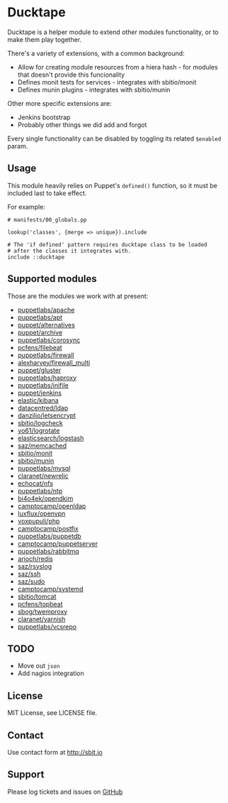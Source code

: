 # Ducktape

Ducktape is a helper module to extend other modules functionality, or to
make them play together.

There's a variety of extensions, with a common background:

 * Allow for creating module resources from a hiera hash - for modules that doesn't provide this funcionality
 * Defines monit tests for services - integrates with sbitio/monit
 * Defines munin plugins - integrates with sbitio/munin

 Other more specific extensions are:

 * Jenkins bootstrap
 * Probably other things we did add and forgot

Every single functionality can be disabled by toggling its related
`$enabled` param.

## Usage

This module heavily relies on Puppet's `defined()` function, so it must be
included last to take effect.

For example:

```
# manifests/00_globals.pp

lookup('classes', {merge => unique}).include

# The 'if defined' pattern requires ducktape class to be loaded
# after the classes it integrates with.
include ::ducktape
```

## Supported modules

Those are the modules we work with at present:

* [puppetlabs/apache](https://forge.puppetlabs.com/puppetlabs/apache)
* [puppetlabs/apt](https://forge.puppetlabs.com/puppetlabs/apt)
* [puppet/alternatives](https://forge.puppet.com/puppet/alternatives)
* [puppet/archive](https://github.com/voxpupuli/puppet-archive)
* [puppetlabs/corosync](https://forge.puppetlabs.com/puppetlabs/corosync)
* [pcfens/filebeat](https://forge.puppetlabs.com/pcfens/filebeat)
* [puppetlabs/firewall](https://forge.puppet.com/puppetlabs/firewall)
* [alexharvey/firewall_multi](https://forge.puppet.com/alexharvey/firewall_multi)
* [puppet/gluster](https://forge.puppetlabs.com/puppet/gluster)
* [puppetlabs/haproxy](https://forge.puppetlabs.com/puppetlabs/haproxy)
* [puppetlabs/inifile](https://forge.puppetlabs.com/puppetlabs/inifile)
* [puppet/jenkins](https://forge.puppet.com/puppet/jenkins)
* [elastic/kibana](https://forge.puppetlabs.com/elastic/kibana)
* [datacentred/ldap](https://forge.puppet.com/datacentred/ldap)
* [danzilio/letsencrypt](https://forge.puppet.com/danzilio/letsencrypt)
* [sbitio/logcheck](https://github.com/sbitio/puppet-logcheck)
* [yo61/logrotate](https://forge.puppet.com/yo61/logrotate)
* [elasticsearch/logstash](https://forge.puppetlabs.com/elasticsearch/logstash)
* [saz/memcached](https://forge.puppetlabs.com/saz/memcached)
* [sbitio/monit](https://github.com/sbitio/puppet-monit)
* [sbitio/munin](https://github.com/sbitio/puppet-munin)
* [puppetlabs/mysql](https://forge.puppetlabs.com/puppetlabs/mysql)
* [claranet/newrelic](https://forge.puppetlabs.com/claranet/newrelic)
* [echocat/nfs](https://forge.puppetlabs.com/echocat/nfs)
* [puppetlabs/ntp](https://forge.puppetlabs.com/puppetlabs/ntp)
* [bi4o4ek/opendkim](https://forge.puppetlabs.com/bi4o4ek/opendkim)
* [camptocamp/openldap](https://forge.puppetlabs.com/camptocamp/openldap)
* [luxflux/openvpn](https://forge.puppetlabs.com/luxflux/openvpn)
* [voxpupuli/php](https://forge.puppetlabs.com/puppet/php)
* [camptocamp/postfix](https://forge.puppetlabs.com/camptocamp/postfix)
* [puppetlabs/puppetdb](https://forge.puppetlabs.com/puppetlabs/puppetdb)
* [camptocamp/puppetserver](https://forge.puppetlabs.com/camptocamp/puppetserver)
* [puppetlabs/rabbitmq](https://forge.puppetlabs.com/puppetlabs/rabbitmq)
* [arioch/redis](https://forge.puppet.com/arioch/redis)
* [saz/rsyslog](https://forge.puppetlabs.com/saz/rsyslog)
* [saz/ssh](https://forge.puppetlabs.com/saz/ssh)
* [saz/sudo](https://forge.puppetlabs.com/saz/sudo)
* [camptocamp/systemd](https://forge.puppet.com/camptocamp/systemd)
* [sbitio/tomcat](https://github.com/sbitio/puppet-tomcat)
* [pcfens/topbeat](https://forge.puppetlabs.com/pcfens/topbeat)
* [sbog/twemproxy](https://forge.puppet.com/sbog/twemproxy)
* [claranet/varnish](https://forge.puppetlabs.com/claranet/varnish)
* [puppetlabs/vcsrepo](https://forge.puppetlabs.com/puppetlabs/vcsrepo)


## TODO

* Move out `json`
* Add nagios integration


## License

MIT License, see LICENSE file.


## Contact

Use contact form at http://sbit.io


## Support

Please log tickets and issues on [GitHub](https://github.com/sbitio/puppet-ducktape)
